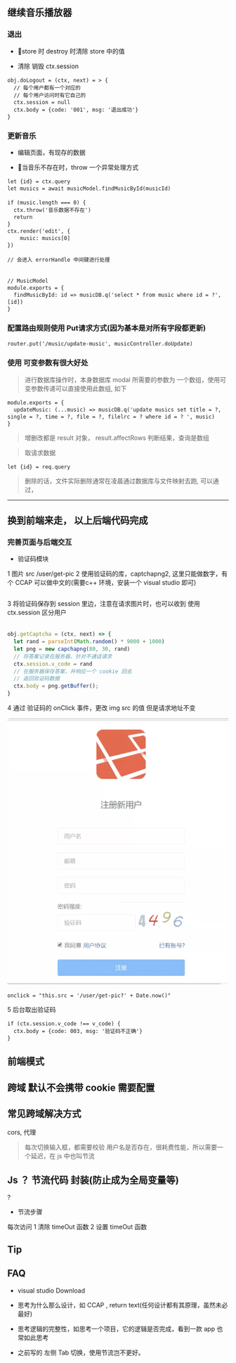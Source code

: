 ##


## 继续音乐播放器

### 退出

- store 时 destroy 时清除 store 中的值

- 清除 销毁 ctx.session

```
obj.doLogout = (ctx, next) = > {
  // 每个用户都有一个对应的
  // 每个用户访问时有它自己的
  ctx.session = null
  ctx.body = {code: '001', msg: '退出成功'}
}

```

### 更新音乐

- 编辑页面，有现存的数据

- 当音乐不存在时，throw 一个异常处理方式

```
let {id} = ctx.query
let musics = await musicModel.findMusicById(musicId)

if (music.length === 0) {
  ctx.throw('音乐数据不存在')
  return
}
ctx.render('edit', {
    music: musics[0]
})

// 会进入 errorHandle 中间键进行处理


// MusicModel
module.exports = {
  findMusicById: id => musicDB.q('select * from music where id = ?', [id])
}

```

### 配置路由规则使用 Put请求方式(因为基本是对所有字段都更新)

```
router.put('/music/update-music', musicController.doUpdate)
```

### 使用 可变参数有很大好处

> 进行数据库操作时，本身数据库 modal 所需要的参数为 一个数组，使用可变参数传递可以直接使用此数组, 如下

```
module.exports = {
  updateMusic: (...music) => musicDB.q('update musics set title = ?, single = ?, time = ?, file = ?, filelrc = ? where id = ? ', music)
}
```

> 增删改都是 result 对象， result.affectRows 判断结果，查询是数组

> 取请求数据

```
let {id} = req.query
```

> 删除的话，文件实际删除通常在凌晨通过数据库与文件映射去跑, 可以通过，

---

## 换到前端来走， 以上后端代码完成

### 完善页面与后端交互

- 验证码模块

1 图片 src /user/get-pic
2 使用验证码的库，captchapng2, 这里只能做数字，有个 CCAP 可以做中文的(需要c++ 环境，安装一个 visual studio 即可)
```

```
3 将验证码保存到 session 里边，注意在请求图片时，也可以收到 使用 ctx.session 区分用户

```js

obj.getCaptcha = (ctx, next) => {
  let rand = parseInt(Math.random() * 9000 + 1000)
  let png = new capchapng(80, 30, rand)
  // 将答案记录在服务器，针对不通话请求
  ctx.session.v_code = rand
  // 在服务器保存答案，并响应一个 cookie 回去
  // 返回验证码数据
  ctx.body = png.getBuffer();
}
```

4 通过 验证码的 onClick 事件，更改 img src 的值 但是请求地址不变

![verification](imgs/30/code.png)

```
onclick = "this.src = '/user/get-pic?' + Date.now()"
```

5 后台取出验证码

```
if (ctx.session.v_code !== v_code) {
  ctx.body = {code: 003, msg: '验证码不正确'}
}
```

## 前端模式

## 跨域 默认不会携带 cookie 需要配置

## 常见跨域解决方式

cors, 代理

> 每次切换输入框，都需要校验 用户名是否存在，很耗费性能，所以需要一个延迟，在 js 中也叫节流

## Js ？ 节流代码 封装(防止成为全局变量等)

?

- 节流步骤

每次访问
1 清除 timeOut 函数
2 设置 timeOut 函数





## Tip


## FAQ

- visual studio Download
- 思考为什么那么设计，如 CCAP , return text(任何设计都有其原理，虽然未必最好)

- 思考逻辑的完整性，如思考一个项目，它的逻辑是否完成，看到一款 app 也常如此思考

- 之前写的 左侧 Tab 切换，使用节流岂不更好。
